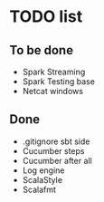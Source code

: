 # TODO list

## To be done 
* Spark Streaming <br>
* Spark Testing base <br>
* Netcat windows <br>

## Done

* .gitignore sbt side <br>
* Cucumber steps <br>
* Cucumber after all <br>
* Log engine <br>
* ScalaStyle <br>
* Scalafmt <br>
